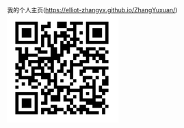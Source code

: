 
我的个人主页(https://elliot-zhangyx.github.io/ZhangYuxuan/)  
![我的主页二维码](https://raw.githubusercontent.com/Elliot-Zhangyx/ZhangYuxuan/main/img/qr.png)
